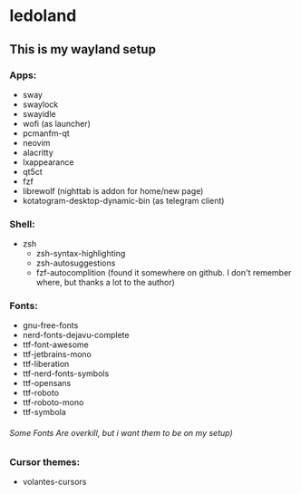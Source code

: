 # ledoland

## This is my wayland setup

### Apps:
- sway
- swaylock
- swayidle
- wofi (as launcher)
- pcmanfm-qt
- neovim
- alacritty
- lxappearance
- qt5ct
- fzf
- librewolf (nighttab is addon for home/new page)
- kotatogram-desktop-dynamic-bin (as telegram client)

### Shell:
- zsh
  - zsh-syntax-highlighting
  - zsh-autosuggestions
  - fzf-autocomplition (found it somewhere on github. I don't remember where, but thanks a lot to the author)

### Fonts:
- gnu-free-fonts
- nerd-fonts-dejavu-complete
- ttf-font-awesome
- ttf-jetbrains-mono
- ttf-liberation
- ttf-nerd-fonts-symbols
- ttf-opensans
- ttf-roboto
- ttf-roboto-mono
- ttf-symbola
###### Some Fonts Are overkill, but i want them to be on my setup)

### Cursor themes:
- volantes-cursors
